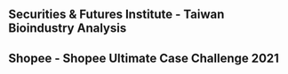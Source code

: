 ## Securities & Futures Institute - Taiwan Bioindustry Analysis

## Shopee - Shopee Ultimate Case Challenge 2021
